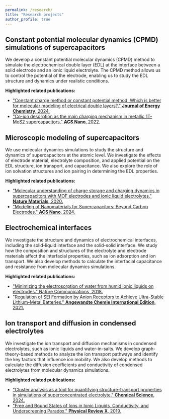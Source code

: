 ```yaml
---
permalink: /research/
title: "Research projects"
author_profile: true
---
```


## Constant potential molecular dynamics (CPMD) simulations of supercapacitors
We develop a constant potential molecular dynamics (CPMD) method to simulate the electrochemical double layer (EDL) at the interface between a solid electrode and an ionic liquid electrolyte. The CPMD method allows us to control the potential of the electrode, enabling us to study the EDL structure and dynamics under realistic conditions. 

**Highlighted related publications:**
- ["Constant charge method or constant potential method: Which is better for molecular modeling of electrical double layers?." **Journal of Energy Chemistry**, 2024.](/publication/2024-07-01-Constant-charge-method-or-constant-potential-method-Which-is-better-for-molecular-modeling-of-electrical-double-layers)
- ["Co-ion desorption as the main charging mechanism in metallic 1T-MoS2 supercapacitors." **ACS Nano**, 2022.](/publication/2022-11-01-Co-ion-desorption-as-the-main-charging-mechanism-in-metallic-1T-MoS2-supercapacitors)

## Microscopic modeling of supercapacitors
We use molecular dynamics simulations to study the structure and dynamics of supercapacitors at the atomic level. We investigate the effects of electrode material, electrolyte composition, and applied potential on the EDL structure, ion transport, and capacitance. We also explore the role of ion solvation structures and ion pairing in determining the EDL properties.

**Highlighted related publications:**
- ["Molecular understanding of charge storage and charging dynamics in supercapacitors with MOF electrodes and ionic liquid electrolytes." **Nature Materials**, 2020.](/publication/2020-02-01-Molecular-understanding-of-charge-storage-and-charging-dynamics-in-supercapacitors-with-MOF-electrodes-and-ionic-liquid-electrolytes/)
- ["Modeling of Nanomaterials for Supercapacitors: Beyond Carbon Electrodes." **ACS Nano**, 2024.](/publication/2024-07-01-Modeling-of-Nanomaterials-for-Supercapacitors-Beyond-Carbon-Electrodes)

## Electrochemical interfaces
We investigate the structure and dynamics of electrochemical interfaces, including the solid-liquid interface and the solid-solid interface. We study how the composition and structures of the electrolyte and electrode materials affect the interfacial properties, such as ion adsorption and ion transport. We also develop methods to calculate the interfacial capacitance and resistance from molecular dynamics simulations.

**Highlighted related publications:**
- ["Minimizing the electrosorption of water from humid ionic liquids on electrodes." Nature Communications, 2018.](/publication/2018-12-01-Minimizing-the-electrosorption-of-water-from-humid-ionic-liquids-on-electrodes)
- ["Regulation of SEI Formation by Anion Receptors to Achieve Ultra-Stable Lithium-Metal Batteries." **Angewandte Chemie International Edition**, 2021.](/publication/2021-08-01-Regulation-of-SEI-Formation-by-Anion-Receptors-to-Achieve-Ultra-Stable-Lithium-Metal-Batteries)

## Ion transport and diffusion in condensed electrolytes
We investigate the ion transport and diffusion mechanisms in condensed electrolytes, such as ionic liquids and water-in-salts. We develop graph-theory-based methods to analyze the ion transport pathways and identify the key factors that influence ion mobility. We also develop methods to calculate the diffusion coefficients and conductivity of condensed electrolytes from molecular dynamics simulations.

**Highlighted related publications:**
- ["Cluster analysis as a tool for quantifying structure–transport properties in simulations of superconcentrated electrolyte." **Chemical Science**, 2024.](/publication/2024-01-01-Cluster-analysis-as-a-tool-for-quantifying-structuretransport-properties-in-simulations-of-superconcentrated-electrolyte)
- ["Free and Bound States of Ions in Ionic Liquids, Conductivity, and Underscreening Paradox." **Physical Review X**, 2019.](/publication/2019-01-01-Free-and-Bound-States-of-Ions-in-Ionic-Liquids-Conductivity-and-Underscreening-Paradox)